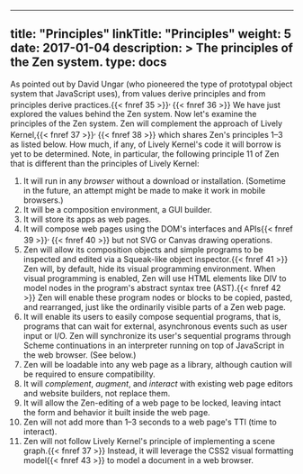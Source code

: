
---
title: "Principles"
linkTitle: "Principles"
weight: 5
date: 2017-01-04
description: >
  The principles of the Zen system.
type: docs
---

As pointed out by David Ungar (who pioneered the type of prototypal object system that JavaScript uses), from values derive principles and from principles derive practices.{{< fnref 35 >}}<sup>, </sup>{{< fnref 36 >}} We have just explored the values behind the Zen system. Now let's examine the principles of the Zen system. Zen will complement the approach of Lively Kernel,{{< fnref 37 >}}<sup>, </sup>{{< fnref 38 >}} which shares Zen's principles 1–3 as listed below. How much, if any, of Lively Kernel's code it will borrow is yet to be determined. Note, in particular, the following principle 11 of Zen that is different than the principles of Lively Kernel:

1. It will run in any _browser_ without a download or installation. (Sometime in the future, an attempt might be made to make it work in mobile browsers.)
1. It will be a composition environment, a GUI builder.
1. It will store its apps as web pages.
1. It will compose web pages using the DOM's interfaces and APIs{{< fnref 39 >}}<sup>, </sup>{{< fnref 40 >}} but not SVG or Canvas drawing operations.
1. Zen will allow its composition objects and simple programs to be inspected and edited via a Squeak-like object inspector.{{< fnref 41 >}} Zen will, by default, hide its visual programming environment. When visual programming is enabled, Zen will use HTML elements like DIV to model nodes in the program's abstract syntax tree (AST).{{< fnref 42 >}} Zen will enable these program nodes or blocks to be copied, pasted, and rearranged, just like the ordinarily visible parts of a Zen web page.
1. It will enable its users to easily compose sequential programs, that is, programs that can wait for external, asynchronous events such as user input or I/O. Zen will synchronize its user's sequential programs through Scheme continuations in an interpreter running on top of JavaScript in the web browser. (See below.)
1. Zen will be loadable into any web page as a library, although caution will be required to ensure compatibility.
1. It will *complement*, *augment*, and *interact* with existing web page editors and website builders, not replace them.
1. It will allow the Zen-editing of a web page to be locked, leaving intact the form and behavior it built inside the web page.
1. Zen will not add more than 1&ndash;3 seconds to a web page's TTI (time to interact).
1. Zen will not follow Lively Kernel's principle of implementing a scene graph.{{< fnref 37 >}} Instead, it will leverage the CSS2 visual formatting model{{< fnref 43 >}} to model a document in a web browser.
